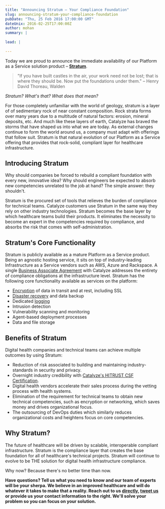 ```yaml
---
title: "Announcing Stratum — Your Compliance Foundation"
slug: announcing-stratum-your-compliance-foundation
pubDate: "Thu, 25 Feb 2016 17:00:00 GMT"
dateUnix: 2016-02-25T17:00:00Z
author: mohan
summary: |
    
lead: |
    
---
```

Today we are proud to announce the immediate availability of our Platform as a Service solution product – [**Stratum**][1].

> "If you have built castles in the air, your work need not be lost; that is where they should be. Now put the foundations under them." – Henry David Thoreau, Walden

_Stratum? What's that? What does that mean?_

For those completely unfamiliar with the world of geology, stratum is a layer of of sedimentary rock of near constant composition. Rock strata forms over many years due to a multitude of natural factors: erosion, mineral deposits, etc. And much like these layers of earth, Catalyze has braved the storms that have shaped us into what we are today. As external changes continue to form the world around us, a company must adapt with offerings that follow suit. Stratum is that natural evolution of our Platform as a Service offering that provides that rock-solid, compliant layer for healthcare infrastructure.

## Introducing Stratum

Why should companies be forced to rebuild a compliant foundation with every new, innovative idea? Why should engineers be expected to absorb new competencies unrelated to the job at hand? The simple answer: they shouldn't.

Stratum is the procured set of tools that relieves the burden of compliance for technical teams. Catalyze customers use Stratum in the same way they rely on other industry technologies.  Stratum becomes the base layer by which healthcare teams build their products. It eliminates the necessity to become an expert in the competencies required by compliance, and absorbs the risk that comes with self-administration.

## Stratum's Core Functionality

Stratum is publicly available as a mature Platform as a Service product. Being an agnostic hosting service, it sits on top of industry-leading Infrastructure as a Service vendors such as AWS, Azure and Rackspace. A single [Business Associate Agreement][2] with Catalyze addresses the entirety of compliance obligations at the infrastructure level. Stratum has the following core functionality available as services on the platform:

* [Encryption][3] of data in transit and at rest, including SSL
* [Disaster recovery][4] and data backup
* Dedicated [logging][5]
* Intrusion detection
* Vulnerability scanning and monitoring
* Agent-based deployment processes
* Data and file storage

## Benefits of Stratum

Digital health companies and technical teams can achieve multiple outcomes by using Stratum:

* Reduction of risk associated to building and maintaining industry-standards in security and privacy.
* Overnight industry credibility with [Catalyze's HITRUST CSF Certification][6].
* Digital health vendors accelerate their sales process during the vetting process with health systems.
* Elimination of the requirement for technical teams to obtain new technical competencies, such as encryption or networking, which saves money and drives organizational focus.
* The outsourcing of DevOps duties which similarly reduces organizational costs and heightens focus on core competencies.

## Why Stratum?

The future of healthcare will be driven by scalable, interoperable compliant infrastructure. Stratum is the compliance layer that creates the base foundation for all of healthcare's technical projects. Stratum will continue to evolve to be THE solution for digital health infrastructure compliance.

Why now? Because there's no better time than now.

**Have questions? Tell us what you need to know and our team of experts will be your sherpa. We believe in an improved healthcare and will do whatever it takes to make that a reality. Reach out to us [directly][7], [tweet us][8] or provide us your contact information to the right. We'll solve your problem so you can focus on your solution.**

[1]: https://catalyze.io/stratum
[2]: https://catalyze.io/learn/business-associate-agreements
[3]: https://catalyze.io/learn/hipaa-and-encryption
[4]: https://catalyze.io/learn/hipaa-contingency-planning-disaster-recovery
[5]: https://catalyze.io/learn/hipaa-auditing-and-logging
[6]: https://catalyze.io/compliance/hitrust
[7]: mailto:hello%40catalyze.io
[8]: https://twitter.com/catalyzeio
